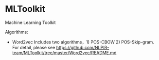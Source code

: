 # MLToolkit
Machine Learning Toolkit

Algorithms:
  + Word2vec
    Includes two algorithms，1) POS-CBOW  2) POS-Skip-gram. For detail, please see https://github.com/NLPIR-team/MLToolkit/tree/master/Word2vec/README.md

  
